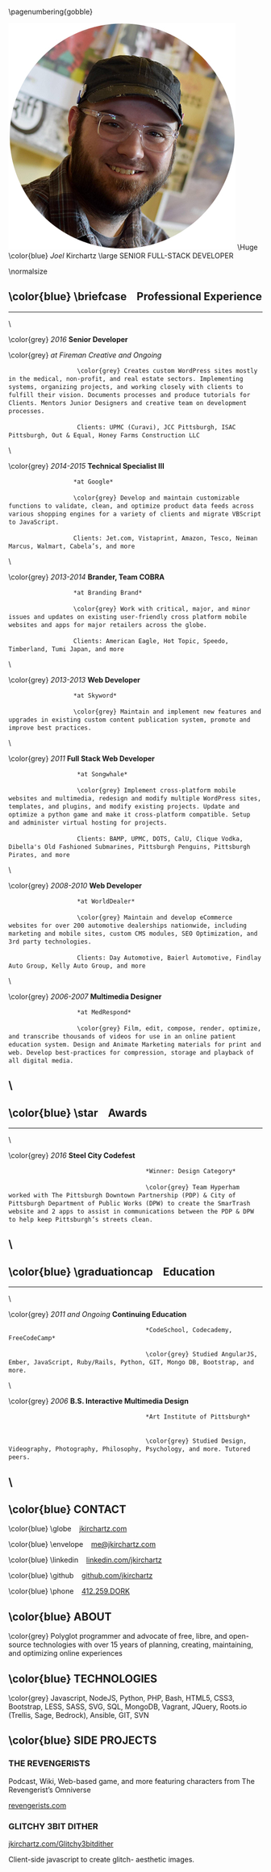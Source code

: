 ﻿\pagenumbering{gobble}

![headshot](./in/images/headshot-450.jpg)     \Huge \color{blue} *Joel* Kirchartz \large SENIOR FULL-STACK DEVELOPER

\normalsize

\color{blue} \briefcase &nbsp;&nbsp; Professional Experience
-----------------------------


--------------------- --------------------------------------------------------------
\

\color{grey}
*2016*                 **Senior Developer**

\color{grey}           *at Fireman Creative*
*and Ongoing*

                       \color{grey} Creates custom WordPress sites mostly in the medical, non-profit, and real estate sectors. Implementing systems, organizing projects, and working closely with clients to fulfill their vision. Documents processes and produce tutorials for Clients. Mentors Junior Designers and creative team on development processes.

                       Clients: UPMC (Curavi), JCC Pittsburgh, ISAC Pittsburgh, Out & Equal, Honey Farms Construction LLC

\

\color{grey}
*2014-2015*           **Technical Specialist III**

                      *at Google*

                      \color{grey} Develop and maintain customizable functions to validate, clean, and optimize product data feeds across various shopping engines for a variety of clients and migrate VBScript to JavaScript.

                      Clients: Jet.com, Vistaprint, Amazon, Tesco, Neiman Marcus, Walmart, Cabela’s, and more

\

\color{grey}
*2013-2014*           **Brander, Team COBRA**

                      *at Branding Brand*

                      \color{grey} Work with critical, major, and minor issues and updates on existing user-friendly cross platform mobile websites and apps for major retailers across the globe.

                      Clients: American Eagle, Hot Topic, Speedo, Timberland, Tumi Japan, and more

\

\color{grey}
*2013-2013*           **Web Developer**

                      *at Skyword*

                      \color{grey} Maintain and implement new features and upgrades in existing custom content publication system, promote and improve best practices.

\

\color{grey}
*2011*                 **Full Stack Web Developer**

                       *at Songwhale*

                       \color{grey} Implement cross-platform mobile websites and multimedia, redesign and modify multiple WordPress sites, templates, and plugins, and modify existing projects. Update and optimize a python game and make it cross-platform compatible. Setup and administer virtual hosting for projects.

                       Clients: BAMP, UPMC, DOTS, CalU, Clique Vodka, Dibella's Old Fashioned Submarines, Pittsburgh Penguins, Pittsburgh Pirates, and more

\

\color{grey}
*2008-2010*            **Web Developer**

                       *at WorldDealer*

                       \color{grey} Maintain and develop eCommerce websites for over 200 automotive dealerships nationwide, including marketing and mobile sites, custom CMS modules, SEO Optimization, and 3rd party technologies.

                       Clients: Day Automotive, Baierl Automotive, Findlay Auto Group, Kelly Auto Group, and more

\

\color{grey}
*2006-2007*            **Multimedia Designer**

                       *at MedRespond*

                       \color{grey} Film, edit, compose, render, optimize, and transcribe thousands of videos for use in an online patient education system. Design and Animate Marketing materials for print and web. Develop best-practices for compression, storage and playback of all digital media.

\
-------------------------------------------------------------------------------------


\color{blue} \star &nbsp;&nbsp; Awards
-----------------------------

----------------------------------- --------------------------------------------------------------
\

\color{grey} *2016*                       **Steel City Codefest**


                                          *Winner: Design Category*

                                          \color{grey} Team Hyperham worked with The Pittsburgh Downtown Partnership (PDP) & City of Pittsburgh Department of Public Works (DPW) to create the SmarTrash website and 2 apps to assist in communications between the PDP & DPW to help keep Pittsburgh’s streets clean.

\
-------------------------------------------------------------------------------------

\color{blue} \graduationcap &nbsp;&nbsp; Education
-----------------------------

------------------------------------ --------------------------------------------------------------
\

\color{grey} *2011 and Ongoing*           **Continuing Education**

                                          *CodeSchool, Codecademy, FreeCodeCamp*

                                          \color{grey} Studied AngularJS, Ember, JavaScript, Ruby/Rails, Python, GIT, Mongo DB, Bootstrap, and more.

\

\color{grey} *2006*                       **B.S. Interactive Multimedia Design**

                                          *Art Institute of Pittsburgh*


                                          \color{grey} Studied Design, Videography, Photography, Philosophy, Psychology, and more. Tutored peers.

\
-------------------------------------------------------------------------------------


\color{blue} CONTACT
-----------------------------

\color{blue} \globe &nbsp;&nbsp; [jkirchartz.com][1]

\color{blue} \envelope &nbsp;&nbsp; [me@jkirchartz.com][2]

\color{blue} \linkedin &nbsp;&nbsp; [linkedin.com/jkirchartz][3]

\color{blue} \github &nbsp;&nbsp; [github.com/jkirchartz][4]

\color{blue} \phone &nbsp;&nbsp; [412.259.DORK][5]

\color{blue} ABOUT
-----------------------------

\color{grey} Polyglot programmer and advocate of free, libre, and open-source technologies
with over 15 years of planning, creating, maintaining, and optimizing online
experiences

\color{blue} TECHNOLOGIES
-----------------------------

\color{grey} Javascript, NodeJS, Python, PHP, Bash, HTML5, CSS3, Bootstrap, LESS, SASS, SVG,
SQL, MongoDB, Vagrant, JQuery, Roots.io (Trellis, Sage, Bedrock), Ansible, GIT,
SVN


\color{blue} SIDE PROJECTS
----------------------------

### THE REVENGERISTS

Podcast, Wiki, Web-based game, and more featuring characters from The Revengerist’s Omniverse

[revengerists.com][6]

### GLITCHY 3BIT DITHER

[jkirchartz.com/Glitchy3bitdither][7]

Client-side javascript to create glitch-
aesthetic images.


[1]: http://jkirchartz.com
[2]: mailto:me@jkirchartz.com
[3]: http://linkedin.com/jkirchartz
[4]: http://github.com/jkirchartz
[5]: tel:412-259-3675
[6]: http://revengerists.com
[7]: http://jkirchartz.com/Glitchy3bitdither



